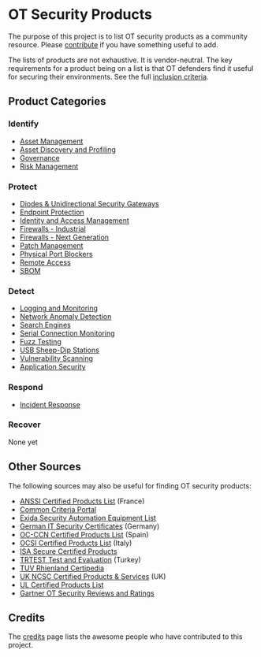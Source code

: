 # OT Security Products

The purpose of this project is to list OT security products as a community resource. Please [contribute](CONTRIBUTING.md) if you have something useful to add.

The lists of products are not exhaustive. It is vendor-neutral. The key requirements for a product being on a list is that OT defenders find it useful for securing their environments. See the full [inclusion criteria](Meta/Criteria.md).

## Product Categories

### Identify

* [Asset Management](Products/AssetMgmt.md)
* [Asset Discovery and Profiling](Products/AssetDiscoveryProfiling.md)
* [Governance](Products/Governance.md)
* [Risk Management](Products/RiskMgmt.md)

### Protect

* [Diodes & Unidirectional Security Gateways](Products/DiodesGateways.md)
* [Endpoint Protection](Products/EndpointProtection.md)
* [Identity and Access Management](Products/IAM.md)
* [Firewalls - Industrial](Products/IndustrialFirewalls.md)
* [Firewalls - Next Generation](Products/NGFW.md)
* [Patch Management](Products/PatchManagement.md)
* [Physical Port Blockers](Products/PortBlockers.md)
* [Remote Access](Products/RemoteAccess.md)
* [SBOM](Products/SBOM.md)

### Detect

* [Logging and Monitoring](Products/LoggingMonitoring.md)
* [Network Anomaly Detection](Products/NAD.md)
* [Search Engines](Products/SearchEngines.md)
* [Serial Connection Monitoring](Products/Serial.md)
* [Fuzz Testing](Products/Testing.md)
* [USB Sheep-Dip Stations](Products/USBSheepDip.md)
* [Vulnerability Scanning](Products/Vuln.md)
* [Application Security](Products/Appsec.md)

### Respond
* [Incident Response](Products/IncidentResponse.md)

### Recover
None yet

## Other Sources

The following sources may also be useful for finding OT security products:

* [ANSSI Certified Products List](https://www.ssi.gouv.fr/en/products/certified-products/) (France)
* [Common Criteria Portal](https://www.commoncriteriaportal.org/products/)
* [Exida Security Automation Equipment List](https://www.exida.com/SAEL-Security)
* [German IT Security Certificates](https://www.bsi.bund.de/EN/Topics/Certification/certification_node.html) (Germany)
* [OC-CCN Certified Products List](https://oc.ccn.cni.es/en/certified-products/certified-products) (Spain)
* [OCSI Certified Products List](https://ocsi.isticom.it/index.php/elenchi-certificazioni/prodotti-certificati) (Italy)
* [ISA Secure Certified Products](https://isasecure.org/en-US/End-Users)
* [TRTEST Test and Evaluation](https://tr-test.com.tr/trtest/views/sertifikalarimiz.html) (Turkey)
* [TUV Rhienland Certipedia](https://www.certipedia.com/?locale=en)
* [UK NCSC Certified Products & Services](https://www.ncsc.gov.uk/section/products-services/introduction) (UK)
* [UL Certified Products List](https://iq.ulprospector.com/en/_?qm=10005:766&p=10005)
* [Gartner OT Security Reviews and Ratings](https://www.gartner.com/reviews/market/operational-technology-security)

## Credits
The [credits](Meta/Credits.md) page lists the awesome people who have contributed to this project.
